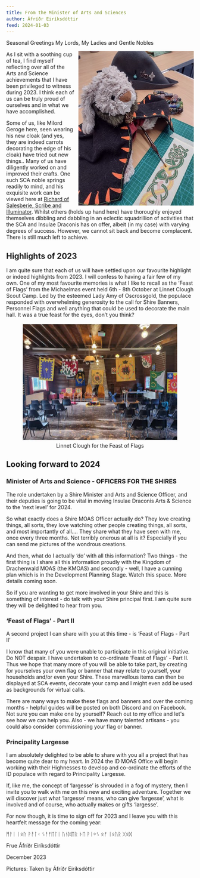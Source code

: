 ```yaml
---
title: From the Minister of Arts and Sciences
author: Áfríðr Eiríksdóttir
feed: 2024-01-03
---
```


Seasonal Greetings My Lords, My Ladies and Gentle Nobles


<img src="/baelfyr/2024-01/as/george.jpg"
    class="figure-img rounded float-end"
    style="float: right; margin-left: 10px;"
    width="310"
    alt="A cuddly George">


As I sit with a soothing cup of tea, I find myself reflecting over all of the Arts and Science achievements that I have been privileged to witness during 2023.  I think each of us can be truly proud of ourselves and in what we have accomplished.  


Some of us, like Milord Geroge here, seen wearing his new cloak (and yes, they are indeed carrots decorating the edge of his cloak) have tried out new things..  Many of us have diligently worked on and improved their crafts.  One such SCA noble springs readily to mind, and his exquisite work can be viewed here at  [Richard of Salesberie, Scribe and Illuminator](https://richardofsalesberie.blogspot.com/).   Whilst others (holds up hand here) have thoroughly enjoyed themselves dibbling and dabbling in an eclectic squadrillion of activities that the SCA and Insulae Draconis has on offer, albeit (in my case) with varying degrees of success.  However, we cannot sit back and become complacent. There is still  much left to achieve.


## Highlights of 2023

I am quite sure that each of us will have settled upon our favourite highlight or indeed highlights from 2023.   I will confess to having a fair few of my own.  One of my most favourite memories is what I like to recall as the ‘Feast of Flags’ from the Michaelmas event held  6th - 8th October at Linnet Clough Scout Camp.  Led by the esteemed Lady Amy of Oscrossgold, the populace responded with overwhelming generosity to the call for Shire Banners, Personnel Flags and well anything that could be used to decorate the main hall.   It was a true feast for the eyes, don’t you think?


<div style="text-align: center;">
  <figure class="figure">
    <img src="/baelfyr/2024-01/as/feast-of-flags.jpg" width="554"
      class="figure-img rounded"
      alt="Feast of Flags hall">
    <figcaption class="figure-caption text-center">Linnet Clough for the Feast of Flags</figcaption>
  </figure>
</div>



## Looking forward to 2024

### Minister of Arts and Science - OFFICERS FOR THE SHIRES

The role undertaken by a Shire Minister and Arts and Science Officer, and their deputies is going to be vital in moving Insulae Draconis Arts & Science to the ‘next level’ for 2024.

So what exactly does a Shire MOAS Officer actually do?  They love creating things, all sorts, they love watching other people creating things, all sorts, and most importantly of all…. They share what they have seen with  me, once every three months.  Not terribly onerous at all is it?  Especially if you can send me pictures of the wondrous creations.


And then, what do I actually ‘do’ with all this information?  Two things - the first thing is I share all this information proudly with the Kingdom of Drachenwald MOAS (the KMOAS) and secondly - well, I have a cunning plan which is in the Development Planning Stage.  Watch this space. More details coming soon.


So if you are wanting to get more involved in your Shire and this is something of interest - do talk with your Shire principal first.   I am quite sure they will be delighted to hear from you.

 

### ‘Feast of Flags’ - Part II

A second project I can share with you at this time -  is ‘Feast of Flags - Part II’



I know that many of you were unable to participate in this original initiative.  Do NOT despair.  I have undertaken to co-ordinate  ‘Feast of Flags’ - Part II.  Thus we hope that many more of you will be able to take part, by creating for yourselves your own flag or banner that may relate to yourself, your households and/or even your Shire.  These marvellous items can then be displayed at SCA events, decorate your camp and I might even add be used as backgrounds for virtual calls.  


There are many ways to make these flags and banners and over the coming months - helpful guides will be posted on both Discord and on Facebook.  Not sure you can make one by yourself?  Reach out to my office and let's see how we can help you.  Also - we have many talented artisans - you could also consider commissioning your flag or banner. 


### Principality Largesse

I am absolutely delighted to be able to share with you all a project that has become quite dear to my heart.  In 2024 the ID MOAS Office will begin working with their Highnesses to develop and co-ordinate the efforts of the ID populace with regard to Principality Largesse.  


If, like me, the concept of ‘largesse’ is shrouded in a fog of mystery, then I invite you to walk with me on this new and exciting adventure.  Together we will discover just what ‘largesse’ means, who can give ‘largesse’, what is involved and of course, who actually makes or gifts ‘largesse’.


For now though, it is time to sign off for 2023 and I leave you with this heartfelt message for the coming year:


ᛗᚨᛁ ᛁᛟᚢ ᚹᚨᛚᚲ ᛊᚨᚠᛖᛚᛁ ᚢᚾᛞᛖᚱ ᚦᛖ ᚹᛁᛜᛊ ᛟᚠ ᛁᛟᚢᚱ ᚷᛟᛞ  









Frue Áfríðr Eiríksdóttir 

December 2023



Pictures:  Taken by  Áfríðr Eiríksdóttir
